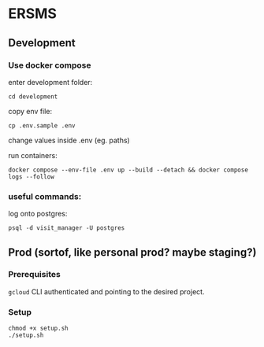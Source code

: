 # ERSMS

## Development
### Use docker compose
enter development folder:
```
cd development
```

copy env file:
```
cp .env.sample .env
```

change values inside .env (eg. paths)

run containers:
```
docker compose --env-file .env up --build --detach && docker compose logs --follow
```

### useful  commands:
log onto postgres:
```
psql -d visit_manager -U postgres
```

## Prod (sortof, like personal prod? maybe staging?)
### Prerequisites

`gcloud` CLI authenticated and pointing to the desired project.

### Setup

```shell
chmod +x setup.sh
./setup.sh
```

